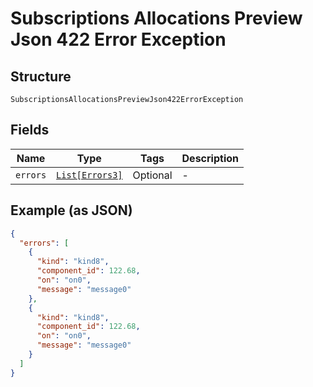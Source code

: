 
# Subscriptions Allocations Preview Json 422 Error Exception

## Structure

`SubscriptionsAllocationsPreviewJson422ErrorException`

## Fields

| Name | Type | Tags | Description |
|  --- | --- | --- | --- |
| `errors` | [`List[Errors3]`](../../doc/models/errors-3.md) | Optional | - |

## Example (as JSON)

```json
{
  "errors": [
    {
      "kind": "kind8",
      "component_id": 122.68,
      "on": "on0",
      "message": "message0"
    },
    {
      "kind": "kind8",
      "component_id": 122.68,
      "on": "on0",
      "message": "message0"
    }
  ]
}
```

